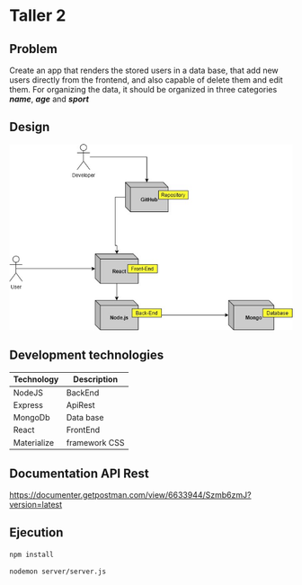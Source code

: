 # Taller 2

## Problem 

Create an app that renders the stored users in a data base, that add new users directly from the frontend, and also capable of delete them and edit them. For organizing the data, it should be organized in three categories __*name*__, __*age*__ and __*sport*__ 


## Design
![Disenio](https://github.com/catomas/Taller2/blob/main/diagram/diagram.jpg) 

## Development technologies
| Technology | Description| 
| --- | --- |
| NodeJS | BackEnd |
| Express | ApiRest| 
| MongoDb | Data base|
| React   | FrontEnd |
| Materialize | framework CSS |


## Documentation API Rest

https://documenter.getpostman.com/view/6633944/Szmb6zmJ?version=latest

## Ejecution


```
npm install

```

```
nodemon server/server.js

```